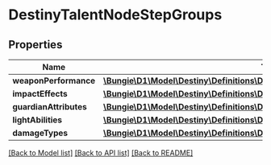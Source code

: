 # DestinyTalentNodeStepGroups

## Properties
Name | Type | Description | Notes
------------ | ------------- | ------------- | -------------
**weaponPerformance** | [**\Bungie\D1\Model\Destiny\Definitions\DestinyTalentNodeStepWeaponPerformances**](DestinyTalentNodeStepWeaponPerformances.md) |  | [optional] 
**impactEffects** | [**\Bungie\D1\Model\Destiny\Definitions\DestinyTalentNodeStepImpactEffects**](DestinyTalentNodeStepImpactEffects.md) |  | [optional] 
**guardianAttributes** | [**\Bungie\D1\Model\Destiny\Definitions\DestinyTalentNodeStepGuardianAttributes**](DestinyTalentNodeStepGuardianAttributes.md) |  | [optional] 
**lightAbilities** | [**\Bungie\D1\Model\Destiny\Definitions\DestinyTalentNodeStepLightAbilities**](DestinyTalentNodeStepLightAbilities.md) |  | [optional] 
**damageTypes** | [**\Bungie\D1\Model\Destiny\Definitions\DestinyTalentNodeStepDamageTypes**](DestinyTalentNodeStepDamageTypes.md) |  | [optional] 

[[Back to Model list]](../README.md#documentation-for-models) [[Back to API list]](../README.md#documentation-for-api-endpoints) [[Back to README]](../README.md)


